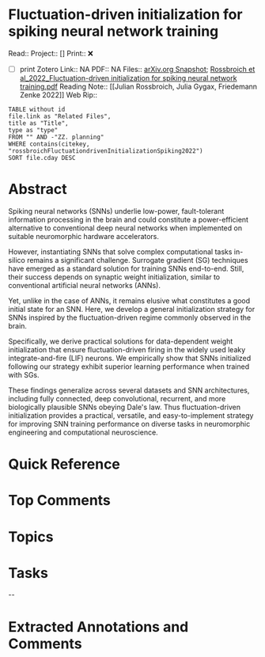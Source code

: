 

# Fluctuation-driven initialization for spiking neural network training
Read:: 
Project:: []
Print::  ❌
- [ ] print 
Zotero Link:: NA
PDF:: NA
Files:: [arXiv.org Snapshot](file:///home/michaelt/Insync/m@tarlton.info/Google%20Drive/06.%20Zotero/storage/GCMFXI9C/2206.html); [Rossbroich et al_2022_Fluctuation-driven initialization for spiking neural network training.pdf](file:///home/michaelt/Insync/m@tarlton.info/Google%20Drive/06.%20Zotero/storage/24WN6Z9E/Rossbroich%20et%20al_2022_Fluctuation-driven%20initialization%20for%20spiking%20neural%20network%20training.pdf)
Reading Note:: [[Julian Rossbroich, Julia Gygax, Friedemann Zenke 2022]]
Web Rip:: 
```dataview
TABLE without id
file.link as "Related Files",
title as "Title",
type as "type"
FROM "" AND -"ZZ. planning"
WHERE contains(citekey, "rossbroichFluctuationdrivenInitializationSpiking2022")
SORT file.cday DESC
```

# Abstract
Spiking neural networks (SNNs) underlie low-power, fault-tolerant information processing in the brain and could constitute a power-efficient alternative to conventional deep neural networks when implemented on suitable neuromorphic hardware accelerators. 

However, instantiating SNNs that solve complex computational tasks in-silico remains a significant challenge. Surrogate gradient (SG) techniques have emerged as a standard solution for training SNNs end-to-end. Still, their success depends on synaptic weight initialization, similar to conventional artificial neural networks (ANNs). 

Yet, unlike in the case of ANNs, it remains elusive what constitutes a good initial state for an SNN. Here, we develop a general initialization strategy for SNNs inspired by the fluctuation-driven regime commonly observed in the brain.

Specifically, we derive practical solutions for data-dependent weight initialization that ensure fluctuation-driven firing in the widely used leaky integrate-and-fire (LIF) neurons. We empirically show that SNNs initialized following our strategy exhibit superior learning performance when trained with SGs. 

These findings generalize across several datasets and SNN architectures, including fully connected, deep convolutional, recurrent, and more biologically plausible SNNs obeying Dale's law. Thus fluctuation-driven initialization provides a practical, versatile, and easy-to-implement strategy for improving SNN training performance on diverse tasks in neuromorphic engineering and computational neuroscience.

# Quick Reference


# Top Comments


# Topics


# Tasks


--
# Extracted Annotations and Comments